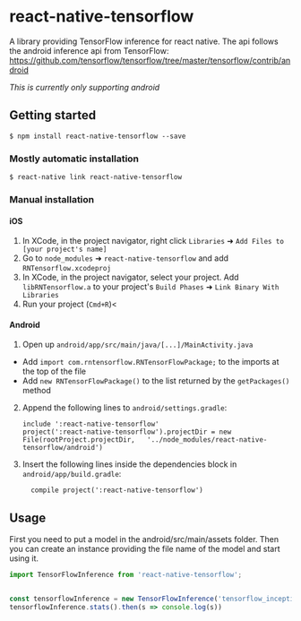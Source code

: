 
# react-native-tensorflow

A library providing TensorFlow inference for react native.
The api follows the android inference api from TensorFlow: https://github.com/tensorflow/tensorflow/tree/master/tensorflow/contrib/android

_This is currently only supporting android_

## Getting started

`$ npm install react-native-tensorflow --save`

### Mostly automatic installation

`$ react-native link react-native-tensorflow`

### Manual installation


#### iOS

1. In XCode, in the project navigator, right click `Libraries` ➜ `Add Files to [your project's name]`
2. Go to `node_modules` ➜ `react-native-tensorflow` and add `RNTensorflow.xcodeproj`
3. In XCode, in the project navigator, select your project. Add `libRNTensorflow.a` to your project's `Build Phases` ➜ `Link Binary With Libraries`
4. Run your project (`Cmd+R`)<

#### Android

1. Open up `android/app/src/main/java/[...]/MainActivity.java`
  - Add `import com.rntensorflow.RNTensorFlowPackage;` to the imports at the top of the file
  - Add `new RNTensorFlowPackage()` to the list returned by the `getPackages()` method
2. Append the following lines to `android/settings.gradle`:
  	```
  	include ':react-native-tensorflow'
  	project(':react-native-tensorflow').projectDir = new File(rootProject.projectDir, 	'../node_modules/react-native-tensorflow/android')
  	```
3. Insert the following lines inside the dependencies block in `android/app/build.gradle`:
  	```
      compile project(':react-native-tensorflow')
  	```

## Usage

First you need to put a model in the android/src/main/assets folder.
Then you can create an instance providing the file name of the model and start using it.

```javascript
import TensorFlowInference from 'react-native-tensorflow';


const tensorflowInference = new TensorFlowInference('tensorflow_inception_graph.pb')
tensorflowInference.stats().then(s => console.log(s))
```
